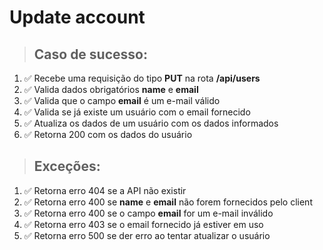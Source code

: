 # Update account

> ## Caso de sucesso:
01. ✅ Recebe uma requisição do tipo **PUT** na rota **/api/users**
02. ✅ Valida dados obrigatórios **name** e **email**
03. ✅ Valida que o campo **email** é um e-mail válido
04. ✅ Valida se já existe um usuário com o email fornecido
05. ✅ Atualiza os dados de um usuário com os dados informados
06. ✅ Retorna 200 com os dados do usuário
> ## Exceções:
01. ✅ Retorna erro 404 se a API não existir
02. ✅ Retorna erro 400 se **name** e **email** não forem fornecidos pelo client
03. ✅ Retorna erro 400 se o campo **email** for um e-mail inválido
04. ✅ Retorna erro 403 se o email fornecido já estiver em uso
05. ✅ Retorna erro 500 se der erro ao tentar atualizar o usuário
